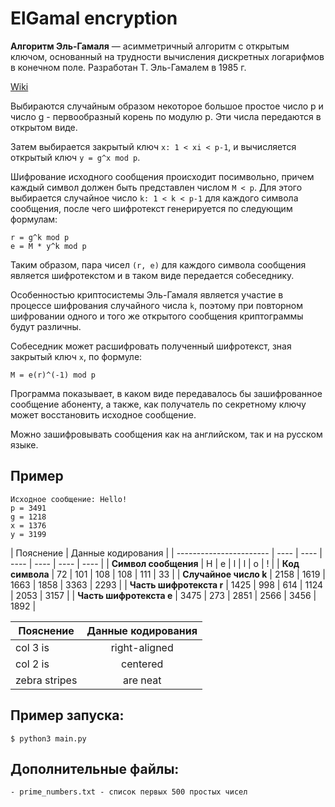 # ElGamal encryption

**Алгоритм Эль-Гамаля** — асимметричный алгоритм с открытым ключом, основанный на трудности вычисления дискретных логарифмов в конечном поле. Разработан Т. Эль-Гамалем в 1985 г.

[Wiki](https://ru.wikipedia.org/wiki/%D0%A1%D1%85%D0%B5%D0%BC%D0%B0_%D0%AD%D0%BB%D1%8C-%D0%93%D0%B0%D0%BC%D0%B0%D0%BB%D1%8F)

Выбираются случайным образом некоторое большое простое число p и число g - первообразный корень по модулю p. Эти числа передаются в открытом виде.

Затем выбирается закрытый ключ `x: 1 < xi < p-1`, и вычисляется открытый ключ `y = g^x mod p`.

Шифрование исходного сообщения происходит посимвольно, причем каждый символ должен быть представлен числом `M < p`. Для этого выбирается случайное число `k: 1 < k < p-1` для каждого символа сообщения, после чего шифротекст генерируется по следующим формулам:
	
	r = g^k mod p
	e = M * y^k mod p
	
Таким образом, пара чисел `(r, e)` для каждого символа сообщения является шифротекстом и в таком виде передается собеседнику.

Особенностью криптосистемы Эль-Гамаля является участие в процессе шифрования случайного числа `k`, поэтому при повторном шифровании одного и того же открытого сообщения криптограммы будут различны.

Собеседник может расшифровать полученный шифротекст, зная закрытый ключ `x`, по формуле:
	
	M = e(r)^(-1) mod p

Программа показывает, в каком виде передавалось бы зашифрованное сообщение абоненту, а также, как получатель по секретному ключу может восстановить исходное сообщение.

Можно зашифровывать сообщения как на английском, так и на русском языке.


## Пример

	Исходное сообщение: Hello!
	p = 3491 
	g = 1218 
	x = 1376 
	y = 3199 


|        Пояснение        |            Данные кодирования           |
| ----------------------- | ---- | ---- | ---- | ---- | ---- | ---- |
|  **Символ сообщения**   |  H   |  e   |  l   |  l   |  o   |  !   |
|     **Код символа**     |  72  | 101  | 108  | 108  | 111  |  33  |
|  **Случайное число k**  | 2158 | 1619 | 1663 | 1858 | 3363 | 2293 |
| **Часть шифротекста r** | 1425 | 998  | 614  | 1124 | 2053 | 3157 |
| **Часть шифротекста e** | 3475 | 273  | 2851 | 2566 | 3456 | 1892 |


| Пояснение        | Данные кодирования  |
| ---------------- |:-------------------:|
| col 3 is      | right-aligned | $1600 |
| col 2 is      | centered      |   $12 |
| zebra stripes | are neat      |    $1 |


## Пример запуска:
	
	$ python3 main.py


## Дополнительные файлы:

	- prime_numbers.txt - список первых 500 простых чисел
	
 